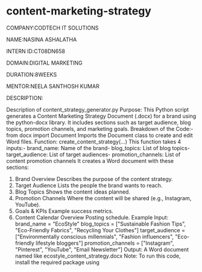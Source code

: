 # content-marketing-strategy

COMPANY:CODTECH IT SOLUTIONS

NAME:NASINA ASHALATHA

INTERN ID:CT08DN658

DOMAIN:DIGITAL MARKETING

DURATION:8WEEKS

MENTOR:NEELA SANTHOSH KUMAR

DESCRIPTION:

Description of content_strategy_generator.py
 Purpose:
 This Python script generates a Content Marketing Strategy Document (.docx) for a brand using the
 python-docx library.
 It includes sections such as target audience, blog topics, promotion channels, and marketing goals.
 Breakdown of the Code:- from docx import Document
  Imports the Document class to create and edit Word files.
 Function: create_content_strategy(...)
 This function takes 4 inputs:- brand_name: Name of the brand- blog_topics: List of blog topics- target_audience: List of target audiences- promotion_channels: List of content promotion channels
 It creates a Word document with these sections:
 1. Brand Overview  Describes the purpose of the content strategy.
 2. Target Audience  Lists the people the brand wants to reach.
 3. Blog Topics  Shows the content ideas planned.
 4. Promotion Channels  Where the content will be shared (e.g., Instagram, YouTube).
 5. Goals & KPIs  Example success metrics.
 6. Content Calendar Overview  Posting schedule.
Example Input:
 brand_name = "EcoStyle"
 blog_topics = ["Sustainable Fashion Tips", "Eco-Friendly Fabrics", "Recycling Your Clothes"]
 target_audience = ["Environmentally conscious millennials", "Fashion influencers", "Eco-friendly
 lifestyle bloggers"]
 promotion_channels = ["Instagram", "Pinterest", "YouTube", "Email Newsletter"]
 Output:
 A Word document named like ecostyle_content_strategy.docx
 Note:
 To run this code, install the required package using
